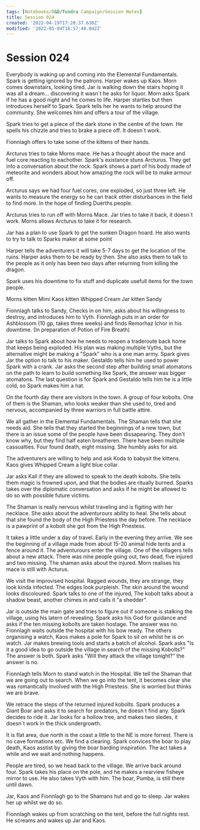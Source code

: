 ```yaml
---
tags: [Notebooks/D&D/Tundra Campaign/Session Notes]
title: Session 024
created: '2022-04-19T17:20:37.630Z'
modified: '2022-05-04T16:57:48.042Z'
---
```


# Session 024

Everybody is waking up and coming into the Elemental Fundamentals. Spark is getting ignored by the patrons. Harper wakes up Kaos. Morn comes downstairs, looking tired. Jar is walking down the stairs hoping it was all a dream... discovering it wasn´t he asks for liquor. Morn asks Spark if he has a good night and he comes to life. Harper startles but then introduces herself to Spark. Spark tells her he wants to help around the community. She welcomes him and offers a tour of the village.

Spark tries to get a piece of the dark stone in the centre of the town. He spells his chizzle and tries to brake a piece off. It doesn´t work.

Fionnlagh offers to take some of the kittens of their hands. 

Arcturus tries to take Morns mace. He has a thought about the mace and fuel core reacting to eachother. Spark's existance stuns Arcturus. They get into a conversation about the rock. Spark shows a part of his body made of meteorite and wonders about how amazing the rock will be to make armour off.

Arcturus says we had four fuel cores, one exploded, so just three left. He wants to measure the energy so he can track other disturbances in the field to find more. In the hope of finding Duerths people. 

Arcturus tries to run off with Morns Mace. Jar tries to take it back, it doesn´t work. Morns allows Arcturus to take it for research.

Jar has a plan to use Spark to get the sunken Dragon hoard. He also wants to try to talk to Sparks maker at some point

Harper tells the adventurers it will take 5-7 days to get the location of the ruins. Harper asks them to be ready by then. She also asks them to talk to the people as it only has been two days after returning from killing the dragon.

Spark uses his downtime to fix stuff and duplicate usefull items for the town people.

Morns kitten Mimi
Kaos kitten Whipped Cream
Jar kitten Sandy

Fionnlagh talks to Sandy, Checks in on him, asks about his willingness to destroy, and introduces him to Vyth.
Fionnlagh puts in an order for Ashblossom (10 gp, takes three weeks) and finds Remorhaz Ichor in his downtime. (In preparation of Potion of Fire Breath)

Jar talks to Spark about how he needs to reopen a traderoute back home that keeps being exploded. His plan was making multiple Vyths, but the alternative might be making a "Spark" who is a one man army. Spark gives Jar the option to talk to his maker. Gestaldo tells him he used to power Spark with a crank. Jar asks the second step after building small atomatons on the path to learn to build something like Spark, the answer was bigger atomatons. The last question is for Spark and Gestaldo tells him he is a little cold, so Spark makes him a hat.

On the fourth day there are visitors in the town. A group of four kobolts. One of them is the Shaman, who looks weaker than she used to, tired and nervous, accompanied by three warriors in full battle attire. 

We all gather in the Elemental Fundamentals. The Shaman tells that she needs aid. She tells that they started the beginnings of a new town, but there is an issue some of the people have been dissapearing. They don't know why, but they find half eaten breatheren. There have been multiple cassualties. Four found death, eight missing. She humbly asks for aid. 

The adventurers are willing to help and ask Koda to babysit the kittens. Kaos gives Whipped Cream a light blue collar.

Jar asks Kall if they are allowed to speak to the death kobolts. She tells them magic is frowned upon, and that the bodies are ritually burned. Sparks takes over the diplomatic conversation and asks if he might be allowed to do so with possible future victims.

The Shaman is really nervous whilst traveling and is figiting with her necklace. She asks about the adventurours ability to heal. She tells about that she found the body of the High Priestess the day before. The necklace is a pawprint of a kobolt she got from the High Priestess.

It takes a little under a day of travel. Early in the evening they arrive. We see the beginning of a village made from about 15-20 animal hide tents and a fence around it. The adventurours enter the village. One of the villagers tells about a new attack. There was nine people going out, two dead, five injured and two missing. The shaman asks about the injured. Morn realises his mace is still with Acturus. 

We visit the improvised hospital. Ragged wounds, they are strange, they look kinda infected. The edges look purpleish. The skin around the wound looks discoloured. Spark talks to one of the injured, The kobolt talks about a shadow beast, another chimes in and calls it "a shedder".

Jar is outside the main gate and tries to figure out if someone is stalking the village, using his latern of revealing. Spark asks his God for guidance and asks if the ten missing kobolts are taken hostage. The answer was no. Fionnlagh waits outside the hospital with his bow ready. The others organising a watch, Kaos makes a pole for Spark to sit on whilst he is on watch. Jar makes brewing tools and starts a batch of alcohol. Spark asks "Is it a good idea to go outside the village in search of the missing Kobolts?" The answer is both. Spark asks "Will they attack the village tonight?" the answer is no. 

Fionnlagh tells Morn to stand watch in the Hospital. We tell the Shaman that we are going out to search. When we go into the tent, it becomes clear she was romantically involved with the High Priestess. She is worried but thinks we are brave.

We retrace the steps of the returned injured kobolts. Spark produces a Giant Boar and asks it to search for predators, he doesn´t find any. Spark decides to ride it. Jar looks for a hollow tree, and makes two sledes, it doesn´t work in the thick undergrowth. 

It is flat area, due north is the coast a little to the NE is more forrest. There is no cave formations etc. We find a clearing. Spark convices the boar to play death, Kaos asstist by giving the boar barding inspiration. The act takes a while and we wait and nothing happens.

People are tired, so we head back to the village. We arrive back around four. Spark takes his place on the pole, and he makes a rearview fisheye mirror to use. He also takes Vyth with him. The boar, Pumba, is still there until dawn.

Jar, Kaos and Fionnlagh go to the Shamans hut and go to sleep. Jar wakes her up whilst we do so. 

Fionnlagh wakes up from scratching on the tent, before the full nights rest. He screams and wakes up Jar and Kaos.











